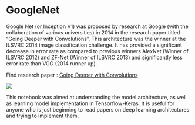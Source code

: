 # GoogleNet

Google Net (or Inception V1) was proposed by research at Google (with the collaboration of various universities) in 2014 in the research paper titled “Going Deeper with Convolutions”. This architecture was the winner at the ILSVRC 2014 image classification challenge. It has provided a significant decrease in error rate as compared to previous winners AlexNet (Winner of ILSVRC 2012) and ZF-Net (Winner of ILSVRC 2013) and significantly less error rate than VGG (2014 runner up). 

Find research paper : [Going Deeper with Convolutions](https://arxiv.org/abs/1409.4842)

![](https://www.deeplearningitalia.com/wp-content/uploads/2018/06/1.png)

This notebook was aimed at understanding the model architecture, as well as learning model implementation in Tensorflow-Keras. It is useful for anyone who is just beginning to read papers on deep learning architectures and trying to implement them.
